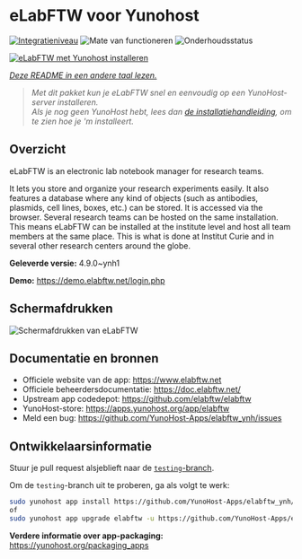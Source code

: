 <!--
NB: Deze README is automatisch gegenereerd door <https://github.com/YunoHost/apps/tree/master/tools/readme_generator>
Hij mag NIET handmatig aangepast worden.
-->

# eLabFTW voor Yunohost

[![Integratieniveau](https://apps.yunohost.org/badge/integration/elabftw)](https://ci-apps.yunohost.org/ci/apps/elabftw/)
![Mate van functioneren](https://apps.yunohost.org/badge/state/elabftw)
![Onderhoudsstatus](https://apps.yunohost.org/badge/maintained/elabftw)

[![eLabFTW met Yunohost installeren](https://install-app.yunohost.org/install-with-yunohost.svg)](https://install-app.yunohost.org/?app=elabftw)

*[Deze README in een andere taal lezen.](./ALL_README.md)*

> *Met dit pakket kun je eLabFTW snel en eenvoudig op een YunoHost-server installeren.*  
> *Als je nog geen YunoHost hebt, lees dan [de installatiehandleiding](https://yunohost.org/install), om te zien hoe je 'm installeert.*

## Overzicht

eLabFTW is an electronic lab notebook manager for research teams.

It lets you store and organize your research experiments easily. It also features a database where any kind of objects (such as antibodies, plasmids, cell lines, boxes, etc.) can be stored. It is accessed via the browser. Several research teams can be hosted on the same installation. This means eLabFTW can be installed at the institute level and host all team members at the same place. This is what is done at Institut Curie and in several other research centers around the globe.

**Geleverde versie:** 4.9.0~ynh1

**Demo:** <https://demo.elabftw.net/login.php>

## Schermafdrukken

![Schermafdrukken van eLabFTW](./doc/screenshots/screen-1.jpg)

## Documentatie en bronnen

- Officiele website van de app: <https://www.elabftw.net>
- Officiele beheerdersdocumentatie: <https://doc.elabftw.net/>
- Upstream app codedepot: <https://github.com/elabftw/elabftw>
- YunoHost-store: <https://apps.yunohost.org/app/elabftw>
- Meld een bug: <https://github.com/YunoHost-Apps/elabftw_ynh/issues>

## Ontwikkelaarsinformatie

Stuur je pull request alsjeblieft naar de [`testing`-branch](https://github.com/YunoHost-Apps/elabftw_ynh/tree/testing).

Om de `testing`-branch uit te proberen, ga als volgt te werk:

```bash
sudo yunohost app install https://github.com/YunoHost-Apps/elabftw_ynh/tree/testing --debug
of
sudo yunohost app upgrade elabftw -u https://github.com/YunoHost-Apps/elabftw_ynh/tree/testing --debug
```

**Verdere informatie over app-packaging:** <https://yunohost.org/packaging_apps>
